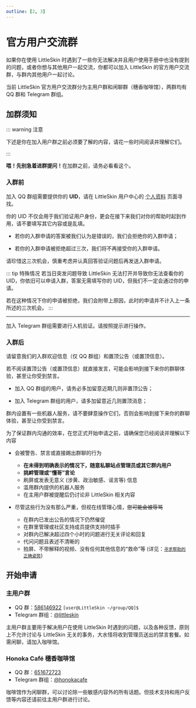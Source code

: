 ```yaml
---
outline: [2, 3]
---
```


# 官方用户交流群

如果你在使用 LittleSkin 时遇到了一些你无法解决并且用户使用手册中也没有提到的问题，或者你想与其他用户一起交流，你都可以加入 LittleSkin 的官方用户交流群，与群内其他用户一起讨论。

当前 LittleSkin 官方用户交流群分为主用户群和闲聊群（穗香咖啡馆），两群均有 QQ 群和 Telegram 群组。

## 加群须知

::: warning 注意

下述是你在加入用户群之前必须要了解的内容，请花一些时间阅读并理解它们。

:::

<NCard title="寻求帮助的正确姿势" link="./problems">
<strong>喂！先别急着进群提问！</strong>在加群之前，请务必看看这个。
</NCard>

### 入群前

加入 QQ 群组需要提供你的 **UID**，请在 LittleSkin 用户中心的 [个人资料](https://littleskin.cn/user/profile) 页面寻找。

你的 UID 不仅会用于我们验证用户身份，更会在接下来我们对你的帮助时起到作用，请不要填写其它内容或是乱填。

- 若你的入群申请的答案被我们认为是错误的，我们会拒绝你的入群申请；

- 若你的入群申请被拒绝超过三次，我们将不再接受你的入群申请。
  
请珍惜这三次机会，慎重考虑并认真回答验证问题后再发送入群申请。

::: tip 特殊情况
若当日突发问题导致 LittleSkin 无法打开并导致你无法查看你的 UID，你依旧可以申请入群，答案无需填写你的 UID，但我们不一定会通过你的申请。

若在这种情况下你的申请被拒绝，我们会附带上原因，此时的申请并不计入上一条所述的三次机会。
:::

---

加入 Telegram 群组需要进行人机验证。请按照提示进行操作。

### 入群后

请留意我们的入群欢迎信息（仅 QQ 群组）和置顶公告（或置顶信息）。

若不阅读置顶公告（或置顶信息）就直接发言，可能会影响到接下来你的群聊体验，甚至让你受到禁言。

- 加入 QQ 群组的用户，请务必多加留意近期几则非置顶公告；

- 加入 Telegram 群组的用户，请多加留意近几则置顶消息；


群内设置有一些机器人服务，请不要肆意操作它们，否则会影响到接下来你的群聊体验，甚至让你受到禁言。  


为了保证群内沟通的效率，在您正式开始申请之前，请确保您已经阅读并理解以下内容
- 会被警告、禁言或直接踢出群聊的行为
  - **在未得到明确表示的情况下，随意私聊站点管理员或其它群内用户** 
  - **挑衅管理或“懂哥”言论**
  - 刷屏或发表无意义 (涉黄、政治敏感、谣言等) 信息
  - 滥用群内提供的机器人服务
  - 在主用户群被提醒后仍讨论非 LittleSkin 相关内容

- 尽管这些行为没有那么严重，但视在线管理心情，~~您可能会被辱骂~~
  - 在群内已发出公告的情况下仍然催促
  - 在群里管理或社区支持成员提供支持时插手
  - 对群内已解决超过四个小时的问题进行无关评论和回复
  - 代问问题且表述不清晰的
  - 拍屏、不带解释的视频、没有任何其他信息的“救命”等 (详见：[`寻求帮助的正确姿势`](./problems))


## 开始申请

### 主用户群

- QQ 群：[586146922](https://jq.qq.com/?_wv=1027&k=5uVljsY) `[user@LittleSkin ~/group/QQ]$`
- Telegram 群组：[@littleskin](https://t.me/littleskin)

主用户群主要用于解决用户在使用 LittleSkin 时遇到的问题，以及各种反馈，原则上不允许讨论与 LittleSkin 无关的事务，大水怪将收到管理员送出的禁言套餐。如需闲聊，请加入咖啡馆。

### Honoka Café 穗香咖啡馆

- QQ 群：[651672723](https://jq.qq.com/?_wv=1027&k=3S0sYT6C)
- Telegram 群组：[@honokacafe](https://t.me/honokacafe)

咖啡馆作为闲聊群，可以讨论除一些敏感内容外的所有话题。但技术支持和用户反馈等内容还请前往主用户群进行讨论。
